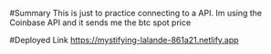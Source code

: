 #Summary
This is just to practice connecting to a API. Im using 
the Coinbase API and it sends me the btc spot price

#Deployed Link
https://mystifying-lalande-861a21.netlify.app